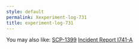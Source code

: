 ```yaml
---
style: default
permalink: Xexperiment-log-731
title: experiment-log-731
---
```

You may also like:
[SCP-1399](http://scp-wiki.net/scp-1399)
[Incident Report I741-A](http://scp-wiki.net/incident-report-i741-a)